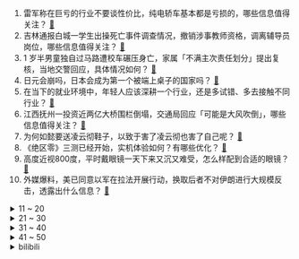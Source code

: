 1. 雷军称在巨亏的行业不要谈性价比，纯电轿车基本都是亏损的，哪些信息值得关注？ [:link:](https://www.zhihu.com/question/653346085)
2. 吉林通报白城一学生出操死亡事件调查情况，撤销涉事教师资格，调离辅导员岗位，哪些信息值得关注？ [:link:](https://www.zhihu.com/question/653347287)
3. 1 岁半男童独自过马路遭校车碾压身亡，家属「不满主次责任划分」提出复核，当地交警回应，具体情况如何？ [:link:](https://www.zhihu.com/question/653300509)
4. 日元会崩吗，日本会成为第一个被端上桌子的国家吗？ [:link:](https://www.zhihu.com/question/653217663)
5. 在当下的就业环境中，年轻人应该深耕一个行业，还是多试错、多去接触不同行业？ [:link:](https://www.zhihu.com/question/652232566)
6. 江西抚州一投资近两亿大桥围栏倒塌，交通局回应「可能是大风吹倒」，哪些信息值得关注？ [:link:](https://www.zhihu.com/question/653228047)
7. 为何如懿要送凌云彻鞋子，以致于害了凌云彻也害了自己呢？ [:link:](https://www.zhihu.com/question/404204680)
8. 《绝区零》三测已经开始，实机体验如何？有哪些优化？ [:link:](https://www.zhihu.com/question/653309111)
9. 高度近视800度，平时戴眼镜一天下来又沉又难受，怎么样配到合适的眼镜？ [:link:](https://www.zhihu.com/question/652499160)
10. 外媒爆料，美已同意以军在拉法开展行动，换取后者不对伊朗进行大规模反击，透露出什么信息？ [:link:](https://www.zhihu.com/question/653347673)
<details>
<summary>11 ~ 20</summary>

11. 媒体「反对调休的声音，不能装作听不到」，公众为何反对调休？放假制度为何不能更贴民意？ [:link:](https://www.zhihu.com/question/653308216)
12. 理想 L6 车型上市，24.98万元起，有哪些亮点值得关注？ [:link:](https://www.zhihu.com/question/639579955)
13. 电视剧《大时代》里丁蟹和他的儿子为什么一定要跳楼，跑路是否可行？ [:link:](https://www.zhihu.com/question/547944704)
14. 日元汇率走低，年轻人囤日元当理财，有人一个月已抄底 3 次，如何看待此事？哪些信息值得关注？ [:link:](https://www.zhihu.com/question/653344501)
15. 一个魔方还原了两层，那么它属于还原了六分之一还是三分之二? [:link:](https://www.zhihu.com/question/652958093)
16. 有人说士兵宁愿用普通手枪，也不会选“沙漠之鹰”，为什么？ [:link:](https://www.zhihu.com/question/653250320)
17. 我国北方是不产竹子的，当初以骑射为主的匈奴以及其他北方少数民族是拿什么做弓箭的？ [:link:](https://www.zhihu.com/question/653154535)
18. 4 月 18 日国际乒联男子世界杯，樊振东 4：3 战胜林诗栋晋级八强，你对该选手后续比赛有哪些期待？ [:link:](https://www.zhihu.com/question/653361252)
19. 如何评价华为 Pura70 Ultra 首创旋动伸缩镜头结构？对手机影像发展会产生哪些影响？ [:link:](https://www.zhihu.com/question/653302112)
20. N、A、I三家的中档显卡应该如何选择？ [:link:](https://www.zhihu.com/question/649064438)
</details>
<details>
<summary>21 ~ 30</summary>

21. 每天坚持跑步真的可以瘦下来吗？ [:link:](https://www.zhihu.com/question/649296172)
22. 你认为世界上最伟大的古遗址是什么？为什么？ [:link:](https://www.zhihu.com/question/650719750)
23. 《为美好的世界献上祝福》中和真为什么就是不会对阿库娅动心？ [:link:](https://www.zhihu.com/question/358099577)
24. 语文能力突击小测！这些记忆里的字词和古诗，你记得吗？ [:link:](https://www.zhihu.com/question/653344879)
25. 如何评价《原神》动画短片——「烬中歌」? [:link:](https://www.zhihu.com/question/653118544)
26. 如果你有个1小时让宠物说话的机会，你会跟它聊什么？ [:link:](https://www.zhihu.com/question/650233550)
27. 《绝区零》“喧响测试”已开启，来聊一聊这次的游戏体验如何？ [:link:](https://www.zhihu.com/question/653309470)
28. 为什么有人说运动长寿，有人说运动加快衰老？ [:link:](https://www.zhihu.com/question/652611419)
29. 慢跑3公里，用时21分钟是不是没有效果啊？ [:link:](https://www.zhihu.com/question/650751484)
30. 对工作感到乏味，缺乏挑战性和兴趣该怎么办？ [:link:](https://www.zhihu.com/question/653354780)
</details>
<details>
<summary>31 ~ 40</summary>

31. 有哪些缓解工作压力的小窍门？ [:link:](https://www.zhihu.com/question/653366530)
32. 2023-2024赛季，湖人将在季后赛首轮对战掘金，你看好哪只球队取胜？ [:link:](https://www.zhihu.com/question/653214296)
33. 作为骑行爱好者，你会介意自己的自行车是什么品牌吗？ [:link:](https://www.zhihu.com/question/652617984)
34. 通过互联网可以更高效地获取信息和学习知识，我们还必须要读书吗？ [:link:](https://www.zhihu.com/question/653243891)
35. 中国古建筑为何多用木? [:link:](https://www.zhihu.com/question/22301975)
36. 行业衰落期，同行都跑去别的风口，我应该留下来深耕还是跟着转行？ [:link:](https://www.zhihu.com/question/651136992)
37. 豪华 9 系 MPV 的新成员星海 V9 会是男人的终极梦想车吗？ [:link:](https://www.zhihu.com/question/653238221)
38. 两个相亲对象。怎么选? [:link:](https://www.zhihu.com/question/653219825)
39. 周末和非工作日，要如何营造一个有利于阅读的氛围？ [:link:](https://www.zhihu.com/question/652524845)
40. 有没有哪一刻特别心疼自己家的猫猫？ [:link:](https://www.zhihu.com/question/651118613)
</details>
<details>
<summary>41 ~ 50</summary>

41. 美元指数强势上破 106 关口，日韩及东南亚国家货币遭遇贬值压力，强势美元为何再度来袭？有何影响？ [:link:](https://www.zhihu.com/question/653299132)
42. 生活中有哪些可以降低皮质醇的好办法？ [:link:](https://www.zhihu.com/question/653329848)
43. 一女子感冒输液后身亡，家属质疑「院方输错药导致」，安徽芜湖鸠江卫健委：已介入调查，具体情况如何？ [:link:](https://www.zhihu.com/question/653299830)
44. 17 省份将低空经济列入重点工作，低空经济市场规模或达万亿级，如何看待这一趋势？哪些信息值得关注？ [:link:](https://www.zhihu.com/question/653226523)
45. 我很想养猫，但是猫会影响我睡眠，我到底该不该养？ [:link:](https://www.zhihu.com/question/651004558)
46. 本田首批量产车型「烨 P7」发布，该汽车使用了哪些新技术？ [:link:](https://www.zhihu.com/question/653132978)
47. 你知道哪些开了十几年、当地人从小吃到大的美食老店/街边小摊？ [:link:](https://www.zhihu.com/question/639791532)
48. 拜登呼吁提高对华钢铁关税，外交部表示「要求美方立即停止针对中国的贸易保护主义措施」，哪些信息值得关注？ [:link:](https://www.zhihu.com/question/653338736)
49. 为什么人一定要去古迹遗址走一走？它的魅力到底是什么？ [:link:](https://www.zhihu.com/question/650719770)
50. 阿联酋经历 75 年来最大降雨，天空变成绿色，迪拜机场被淹，此次阿联酋极端暴雨将带来哪些影响？ [:link:](https://www.zhihu.com/question/653240872)
</details><details>
<summary>bilibili</summary>

</details>
